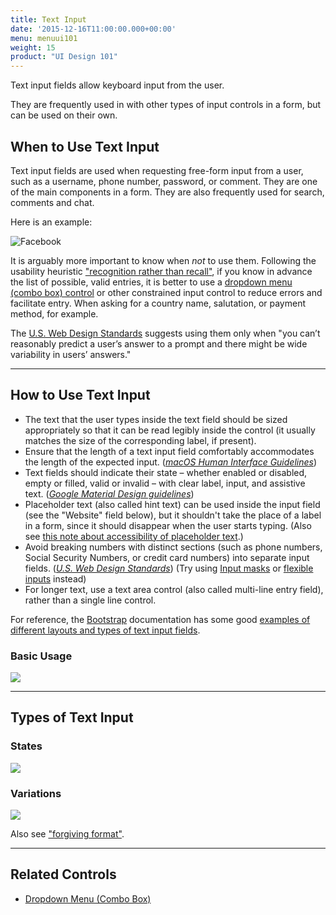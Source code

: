 ```yaml
---
title: Text Input
date: '2015-12-16T11:00:00.000+00:00'
menu: menuui101
weight: 15
product: "UI Design 101"
---
```


Text input fields allow keyboard input from the user.<!--more-->

They are frequently used in with other types of input controls in a form, but can be used on their own.

## When to Use Text Input

Text input fields are used when requesting free-form input from a user, such as a username, phone number, password, or comment. They are one of the main components in a form. They are also frequently used for search, comments and chat.

Here is an example:

![Facebook](//media.balsamiq.com/img/support/tutorials/ui101/facebook-text-input.png)

It is arguably more important to know when *not* to use them. Following the usability heuristic ["recognition rather than recall"](https://www.nngroup.com/articles/recognition-and-recall/), if you know in advance the list of possible, valid entries, it is better to use a [dropdown menu (combo box) control](../dropdown/) or other constrained input control to reduce errors and facilitate entry. When asking for a country name, salutation, or payment method, for example.

The [U.S. Web Design Standards](https://standards.usa.gov/components/form-controls/#text-input) suggests using them only when "you can’t reasonably predict a user’s answer to a prompt and there might be wide variability in users’ answers."


---

## How to Use Text Input



* The text that the user types inside the text field should be sized appropriately so that it can be read legibly inside the control (it usually matches the size of the corresponding label, if present).
* Ensure that the length of a text input field comfortably accommodates the length of the expected input. ([*macOS Human Interface Guidelines*](https://developer.apple.com/macos/human-interface-guidelines/fields-and-labels/text-fields/))
* Text fields should indicate their state – whether enabled or disabled, empty or filled, valid or invalid – with clear label, input, and assistive text. ([*Google Material Design guidelines*](https://material.io/guidelines/components/text-fields.html#text-fields-principles))
* Placeholder text (also called hint text) can be used inside the input field (see the "Website" field below), but it shouldn't take the place of a label in a form, since it should disappear when the user starts typing. (Also see [this note about accessibility of placeholder text](https://standards.usa.gov/components/form-controls/#text-input-docs).)
* Avoid breaking numbers with distinct sections (such as phone numbers, Social Security Numbers, or credit card numbers) into separate input fields. ([*U.S. Web Design Standards*](https://standards.usa.gov/components/form-controls/#text-input)) (Try using [Input masks](https://www.lukew.com/ff/entry.asp?756) or [flexible inputs](https://www.lukew.com/ff/entry.asp?755) instead)
* For longer text, use a text area control (also called multi-line entry field), rather than a single line control.

For reference, the [Bootstrap](http://getbootstrap.com/) documentation has some good [examples of different layouts and types of text input fields](http://getbootstrap.com/css/#forms-example).

### Basic Usage

![](//media.balsamiq.com/img/support/tutorials/ui101/text-input.png)

---

## Types of Text Input

### States

![](//media.balsamiq.com/img/support/tutorials/ui101/text-input-states.png)



### Variations

![](//media.balsamiq.com/img/support/tutorials/ui101/text-input-variations.png)

Also see ["forgiving format"](http://ui-patterns.com/patterns/ForgivingFormat).

---

## Related Controls

* [Dropdown Menu (Combo Box)](../dropdown/)
